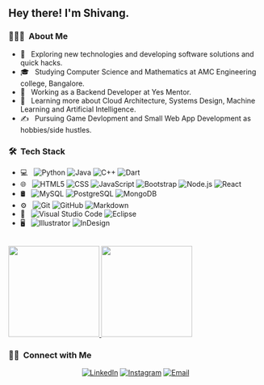 <h2> Hey there! I'm Shivang.</h2>

<h3> 👨🏻‍💻 &nbsp;About Me </h3>

- 🤔 &nbsp; Exploring new technologies and developing software solutions and quick hacks.
- 🎓 &nbsp; Studying Computer Science and Mathematics at AMC Engineering college, Bangalore.
- 💼 &nbsp; Working as a Backend Developer at Yes Mentor.
- 🌱 &nbsp; Learning more about Cloud Architecture, Systems Design, Machine Learning and Artificial Intelligence.
- ✍️ &nbsp; Pursuing Game Devlopment and Small Web App Development as hobbies/side hustles.

<h3> 🛠 &nbsp;Tech Stack</h3>

- 💻 &nbsp;
  ![Python](https://img.shields.io/badge/-Python-333333?style=flat&logo=python)
  ![Java](https://img.shields.io/badge/-Java-333333?style=flat&logo=Java&logoColor=007396)
  ![C++](https://img.shields.io/badge/-C++-333333?style=flat&logo=C%2B%2B&logoColor=00599C)
  ![Dart](https://img.shields.io/badge/-Dart-333333?style=flat&logo=Dart&logoColor=00599C)
- 🌐 &nbsp;
  ![HTML5](https://img.shields.io/badge/-HTML5-333333?style=flat&logo=HTML5)
  ![CSS](https://img.shields.io/badge/-CSS-333333?style=flat&logo=CSS3&logoColor=1572B6)
  ![JavaScript](https://img.shields.io/badge/-JavaScript-333333?style=flat&logo=javascript)
  ![Bootstrap](https://img.shields.io/badge/-Bootstrap-333333?style=flat&logo=bootstrap&logoColor=563D7C)
  ![Node.js](https://img.shields.io/badge/-Node.js-333333?style=flat&logo=node.js)
  ![React](https://img.shields.io/badge/-React-333333?style=flat&logo=react)
- 🛢 &nbsp;
  ![MySQL](https://img.shields.io/badge/-MySQL-333333?style=flat&logo=mysql)
  ![PostgreSQL](https://img.shields.io/badge/-PostgreSQL-333333?style=flat&logo=mysql)
  ![MongoDB](https://img.shields.io/badge/-MongoDB-333333?style=flat&logo=mongodb)
- ⚙️ &nbsp;
  ![Git](https://img.shields.io/badge/-Git-333333?style=flat&logo=git)
  ![GitHub](https://img.shields.io/badge/-GitHub-333333?style=flat&logo=github)
  ![Markdown](https://img.shields.io/badge/-Markdown-333333?style=flat&logo=markdown)
- 🔧 &nbsp;
  ![Visual Studio Code](https://img.shields.io/badge/-Visual%20Studio%20Code-333333?style=flat&logo=visual-studio-code&logoColor=007ACC)
  ![Eclipse](https://img.shields.io/badge/-Eclipse-333333?style=flat&logo=eclipse-ide&logoColor=2C2255)
- 🖥 &nbsp;
  ![Illustrator](https://img.shields.io/badge/-Illustrator-333333?style=flat&logo=adobe-illustrator)
  ![InDesign](https://img.shields.io/badge/-InDesign-333333?style=flat&logo=adobe-indesign)

<br/>

<a href="https://github.com/Shivang-stack">
  <img height="180em" src="https://github-readme-stats.vercel.app/api?username=Shivang-stack&count_private=true&theme=tokyonight&show_icons=true" />
  <img height="180em" src="https://github-readme-stats.vercel.app/api/top-langs/?username=Shivang-stack&theme=tokyonight&layout=compact" />
</a>

<br/>

<h3> 🤝🏻 &nbsp;Connect with Me </h3>

<p align="center">
<a href="https://www.linkedin.com/in/shivangyadav16/"><img alt="LinkedIn" src="https://img.shields.io/badge/LinkedIn-Shivang%20Yadav-blue?style=flat-square&logo=linkedin"></a>
<a href="https://www.instagram.com/simpang.yadav/"><img alt="Instagram" src="https://img.shields.io/badge/Instagram-Shivang Yadav-blue?style=flat-square&logo=instagram"></a>
<a href="mailto:Shivang1691401@gmail.com"><img alt="Email" src="https://img.shields.io/badge/Email-Shivang1691401@gmail.com-blue?style=flat-square&logo=gmail"></a>
</p>
